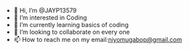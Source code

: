 - 👋 Hi, I’m @JAYP13579
- 👀 I’m interested in Coding 
- 🌱 I’m currently learning basics of coding
- 💞️ I’m looking to collaborate on every one 
- 📫 How to reach me on my email:niyomugabop@gmail.com

<!---
JAYP13579/JAYP13579 is a ✨ special ✨ repository because its `README.md` (this file) appears on your GitHub profile.
You can click the Preview link to take a look at your changes.
--->
